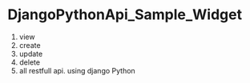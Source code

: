 # DjangoPythonApi_Sample_Widget
1. view
2. create
3. update
4. delete
5. all restfull api. using django Python 
